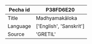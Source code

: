 |Pecha id | P38FD6E20
| --- | --- 
|Title | Madhyamakāloka 
|Language | ['English', 'Sanskrit']
|Source | 'GRETIL'
